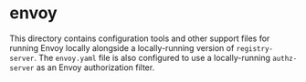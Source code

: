 # envoy

This directory contains configuration tools and other support files for running
Envoy locally alongside a locally-running version of `registry-server`. The
`envoy.yaml` file is also configured to use a locally-running `authz-server` as
an Envoy authorization filter.
